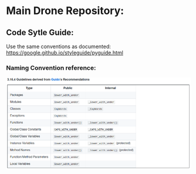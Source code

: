 #  Main Drone Repository:

## Code Sytle Guide:
Use the same conventions as documented: https://google.github.io/styleguide/pyguide.html

### Naming Convention reference:
![Naming Reference](/images/naming_convention_reference.png)
